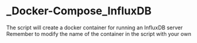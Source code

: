 # _Docker-Compose_InfluxDB

The script will create a docker container for running an InfluxDB server
Remember to modify the name of the container in the script with your own
